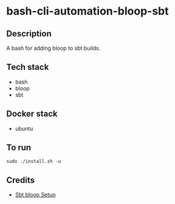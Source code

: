 # bash-cli-automation-bloop-sbt

## Description
A bash for adding bloop to sbt builds.

## Tech stack
- bash
- bloop
- sbt

## Docker stack
- ubuntu

## To run
`sudo ./install.sh -u`

## Credits
- [Sbt bloop Setup](https://scalacenter.github.io/bloop/docs/build-tools/sbt)
